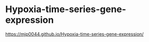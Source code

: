 # Hypoxia-time-series-gene-expression

https://mjp0044.github.io/Hypoxia-time-series-gene-expression/
